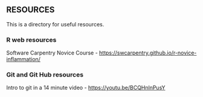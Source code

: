 ## RESOURCES

This is a directory for useful resources.

### R web resources

Software Carpentry Novice Course - https://swcarpentry.github.io/r-novice-inflammation/

### Git and Git Hub resources

Intro to git in a 14 minute video - https://youtu.be/BCQHnlnPusY


